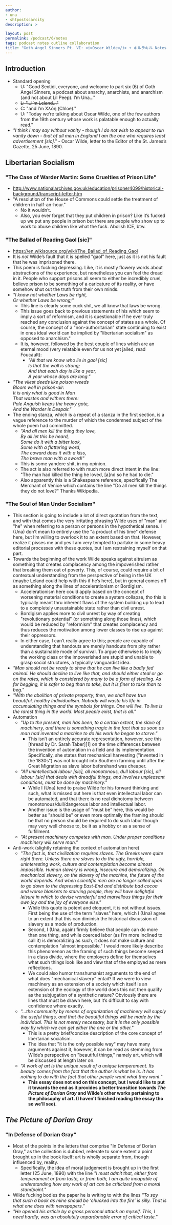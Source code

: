 ```yaml
---
author:
- una
- shtpostscarcity
description: >

layout: post
permalink: /podcast/6/notes
tags: podcast notes outline collaboration
title: "Goth Angel Sinners Pt. VI: <i>Oscar Wilde</i> + キルラキル Notes"
---
```


## Introduction

-   Standard opening
    -   U: "Good Sextidi, everyone, and welcome to part six (6) of Goth Angel
        Sinners, a podcast about anarchy, anarchists, and anarchism (and not
        about Lil Peep). I’m Una..."
    -   ~~L: "...I’m Leland..."~~
    -   C: "and I’m Χλόη (Chloe)."
    -   U: "Today we’re talking about Oscar Wilde, one of the few authors from
        the 19th century whose work is palatable enough to actually read."
-   _"I think I may say without vanity - though I do not wish to appear to run
    vanity down - that of all men in England I am the one who requires least
    advertisement [sic]."_ - Oscar Wilde, letter to the Editor of the St.
    James’s Gazette, 25 June, 1890.

## Libertarian Socialism

### "The Case of Warder Martin: Some Cruelties of Prison Life"

-   <http://www.nationalarchives.gov.uk/education/prisoner4099/historical-background/transcript-letter.htm>
-   "A resolution of the House of Commons could settle the treatment of children
    in half-an-hour."
    -   No it wouldn’t.
    -   Also, you ever forget that they put children in prison? Like it’s fucked
        up we put any people in prison but there are people who show up to work
        to abuse children like what the fuck. Abolish ICE, btw.

### "The Ballad of Reading Gaol [sic]"

-   <https://en.wikisource.org/wiki/The_Ballad_of_Reading_Gaol>
-   It is _not_ Wilde’s fault that it is spelled "gaol" here, just as it is not
    his fault that he was imprisoned there.
-   This poem is fucking depressing. Like, it is mostly flowery words about
    abstractions of the experience, but nonetheless you can feel the dread in
    it. People who support prisons all seem to either be incredibly cruel,
    believe prison to be something of a caricature of its reality, or have
    somehow shut out the truth from their own minds.
-   _"I know not whether Laws be right,<br>
    <span class="tab"></span>Or whether Laws be wrong;"_
    -   This line is clearly some cuck shit, we all know that laws be wrong.
    -   This issue goes back to previous statements of his which seem to imply a
        sort of reformism, and it is questionable if he ever truly reached any
        conclusion against the concept of states as a whole. Of course, the
        concept of a "non-authoritarian" state continuing to exist in ones ideal
        world can be implied by "libertarian socialism" as opposed to
        anarchism."
    -   It is, however, followed by the best couple of lines which are an
        eternal mood (very relatable even for us not yet jailed, read Foucault):
        -   _"All that we know who lie in gaol [sic]<br>
            <span class="tab"></span>Is that the wall is strong;<br>
            And that each day is like a year,<br>
            <span class="tab"></span>A year whose days are long."_
-   _"The vilest deeds like poison weeds<br>
    <span class="tab"></span>Bloom well in prison-air:<br>
    It is only what is good in Man<br>
    <span class="tab"></span>That wastes and withers there:<br>
    Pale Anguish keeps the heavy gate,<br>
    <span class="tab"></span>And the Warder is Despair."_
-   The ending stanza, which is a repeat of a stanza in the first section, is a
    vague reference to the murder of which the condemned subject of the whole
    poem had committed.
    -   _"And all men kill the thing they love,<br>
        <span class="tab"></span>By all let this be heard,<br>
        Some do it with a bitter look,<br>
        <span class="tab"></span>Some with a flattering word,<br>
        The coward does it with a kiss,<br>
        <span class="tab"></span>The brave man with a sword!"_
    -   This is some yandere shit, in my opinion.
    -   The act is also referred to with much more direct intent in the line:
        "The man had killed the thing he loved, [a]nd so he had to die."
    -   Also apparently this is a Shakespeare reference, specifically The
        Merchant of Venice which contains the line "Do all men kill the things
        they do not love?" Thanks Wikipedia.

### "The Soul of Man Under Socialism"

-   This section is going to include a lot of direct quotation from the text,
    and with that comes the very irritating phrasing Wilde uses of "man" and
    "he" when referring to a person or persons in the hypothetical sense. I
    (Una) don’t mean to entirely use the "a product of his time" defense here,
    but I’m willing to overlook it to an extent based on that. However, realize
    it pisses me and yes I am very tempted to partake in some heavy editorial
    processes with these quotes, but I am restraining myself on that part.
-   Towards the beginning of the work Wilde speaks against altruism as something
    that creates complacency among the impoverished rather that breaking them
    out of poverty. This, of course, could require a bit of contextual
    understanding from the perspective of being in the UK (maybe Leland could
    help with this if he’s here), but in general comes off as something along
    the lines of accelerationism or Bordigism.
    -   Accelerationism here could apply based on the concept of worsening
        material conditions to create a system collapse, tho this is typically
        meant thru inherent flaws of the system building up to lead to a
        completely unsustainable state rather than civil unrest.
    -   Bordigism applies more to civil unrest by way of creating "revolutionary
        potential" (or something along those lines), which would be reduced by
        "reformism" that creates complacency and thus reduces the motivation
        among lower classes to rise up against their oppressors.
    -   In either case, I can’t really agree to this; people are capable of
        understanding that handouts are merely handouts from pity rather than a
        sustainable mode of survival. To argue otherwise is to imply the working
        class or the impoverished are stupid and unable to grasp social
        structures, a typically vanguardist idea.
-   _"Man should not be ready to show that he can live like a badly fed animal.
    He should decline to live like that, and should either steal or go on the
    rates, which is considered by many to be a form of stealing. As for begging,
    it is safer to beg than to take, but it is finer to take than to beg."_
-   _"With the abolition of private property, then, we shall have true
    beautiful, healthy Individualism. Nobody will waste his life in accumulating
    things and the symbols for things. One will live. To live is the rarest
    thing in the world. Most people exist, that is all."_
-   Automation
    -   _"Up to the present, man has been, to a certain extent, the slave of
        machinery, and there is something tragic in the fact that as soon as man
        had invented a machine to do his work he began to starve."_
        -   This isn’t an entirely accurate representation, however, see this
            [thread by Dr. Sarah Taber][1] on the time differences between the
            invention of automation in a field and its implementation.
            Specifically, she states that mechanical harvesting ("invented in
            the 1830s") was not brought into Southern farming until after the
            Great Migration as slave labor beforehand was cheaper.
    -   _"All unintellectual labour [sic], all monotonous, dull labour [sic],
        all labour [sic] that deals with dreadful things, and involves
        unpleasant conditions, must be done by machinery."_
        -   While I (Una) tend to praise Wilde for his forward thinking and
            such, what is missed out here is that even intellectual labor can be
            automated, and that there is no real dichotomy between
            monotonous/dull/dangerous labor and intellectual labor.
        -   Another issue is the usage of "must be" here, this would be better
            as "should be" or even more optimally the framing should be that no
            person should be required to do such labor though may very well
            choose to, be it as a hobby or as a sense of fulfillment.
    -   _"At present machinery competes with man. Under proper conditions
        machinery will serve man."_
-   Anti-work (slightly retaining the context of automation here)
    -   _"The fact is, that civilization requires slaves. The Greeks were quite
        right there. Unless there are slaves to do the ugly, horrible,
        uninteresting work, culture and contemplation become almost impossible.
        Human slavery is wrong, insecure and demoralizing. On mechanical
        slavery, on the slavery of the machine, the future of the world depends.
        And when scientific men are no longer called upon to go down to the
        depressing East-End and distribute bad cocoa and worse blankets to
        starving people, they will have delightful leisure in which to devise
        wonderful and marvellous things for their own joy and the joy of
        everyone else."_
        -   While this quote is potent and eloquent, it is not without issues.
            First being the use of the term "slaves" here, which I (Una) agree
            to an extent that this can diminish the historical discussion of
            slavery as a mode of production.
        -   Second, I (Una, again) firmly believe that people can do more than
            one thing, and while coerced labor (as I’m more inclined to call it)
            is demoralizing as such, it does not make culture and contemplation
            "almost impossible." I would more likely describe this phenomenon as
            the framing of such things become seeped in a class divide, where
            the employers define for themselves what such things look like and
            view that of the employed as mere reflections.
        -   We could also humor transhumanist arguments to the end of what does
            "mechanical slavery" entail? If we were to view machinery as an
            extension of a society which itself is an extension of the ecology
            of the world does this not then qualify as the subjugation of a
            synthetic nature? Obviously there are lines that must be drawn here,
            but it’s difficult to say with confidence where exactly.
    -   _"...the community by means of organization of machinery will supply the
        useful things, and that the beautiful things will be made by the
        individual. This is not merely necessary, but it is the only possible
        way by which we can get either the one or the other."_
        -   This is a pretty brief/concise description of the core concept of
            libertarian socialism.
        -   The idea that "it is the only possible way" may have many arguments
            against it, however, it can be read as stemming from Wilde’s
            perspective on "beautiful things," namely art, which will be
            discussed at length later on.
    -   _"A work of art is the unique result of a unique temperament. Its beauty
        comes from the fact that the author is what he is. It has nothing to do
        with the fact that other people want what they want."_
        -   **This essay does not end on this concept, but I would like to put
            it towards the end as it provides a better transition towards _The
            Picture of Dorian Gray_ and Wilde’s other works pertaining to the
            philosophy of art. (I haven’t finished reading the essay tho so
            we’ll see).**

## _The Picture of Dorian Gray_

### "In Defense of Dorian Gray"

-   Most of the points in the letters that comprise "In Defense of Dorian Gray,"
    as the collection is dubbed, reiterate to some extent a point brought up in
    the book itself: art is wholly separate from, though influenced by, reality.
    -   Specifically, the idea of moral judgement is brought up in the first
        letter (25 June, 1890) with the line _"I must admit that, either from
        temperament or from taste, or from both, I am quite incapable of
        understanding how any work of art can be criticized from a moral
        standpoint."_
-   Wilde fucking bodies the paper he is writing to with the lines _"To say that
    such a book as mine should be ‘chucked into the fire’ is silly. That is what
    one does with newspapers."_
-   _"He opened his article by a gross personal attack on myself. This, I need
    hardly, was an absolutely unpardonable error of critical taste."_
